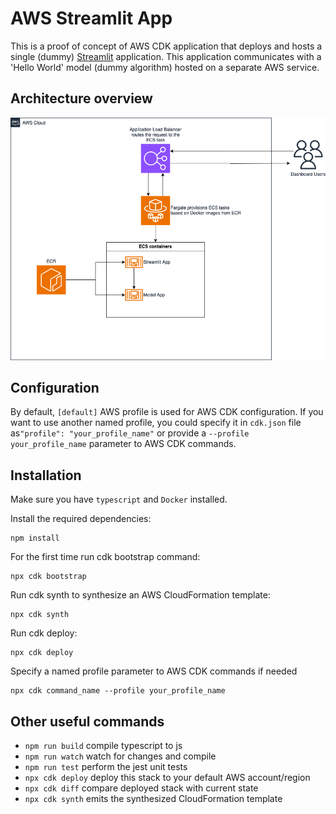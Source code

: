 # AWS Streamlit App

This is a proof of concept of AWS CDK application that deploys and hosts a single (dummy)
[Streamlit](https://github.com/streamlit/streamlit?tab=readme-ov-file#quickstart) application. This application communicates with a 'Hello World' model
(dummy algorithm) hosted on a separate AWS service.


## Architecture overview

![alt text](https://github.com/Tannheuser/aws-streamlit/blob/main/misc/diagram-poc.png?raw=true)

## Configuration

By default, `[default]` AWS profile is used for AWS CDK configuration.
If you want to use another named profile, you could specify it in `cdk.json` file as`"profile": "your_profile_name"`
or provide a `--profile your_profile_name` parameter to AWS CDK commands.

## Installation

Make sure you have `typescript` and `Docker` installed.

Install the required dependencies:

```console
npm install
```

For the first time run cdk bootstrap command:

```console
npx cdk bootstrap
```

Run cdk synth to synthesize an AWS CloudFormation template:

```console
npx cdk synth
```

Run cdk deploy:

```console
npx cdk deploy
```

Specify a named profile parameter to AWS CDK commands if needed
```console
npx cdk command_name --profile your_profile_name
```

## Other useful commands
* `npm run build`   compile typescript to js
* `npm run watch`   watch for changes and compile
* `npm run test`    perform the jest unit tests
* `npx cdk deploy`  deploy this stack to your default AWS account/region
* `npx cdk diff`    compare deployed stack with current state
* `npx cdk synth`   emits the synthesized CloudFormation template

